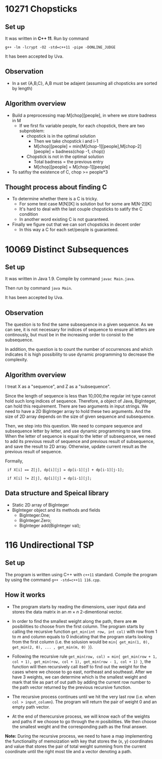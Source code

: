 # 10271 Chopsticks

## Set up

It was written in **C++ 11**. Run by command

``g++ -lm -lcrypt -O2 -std=c++11 -pipe -DONLINE_JUDGE``

It has been accepted by Uva.

## Observation

* In a set {A,B,C}, A,B must be adajent (assuming all chopsticks are sorted by length)

## Algorithm overview



* Build a preprocessing map M\[chop][people], in where we store badness in M
  * If we first fix variable people, for each chopstick, there are two subproblem:
    * chopstick is in the optimal solution
      * Then we take chopstick i and i-1
      * M\[chop][people] = min{M\[chop-1][people],M\[chop-2][people] + badness(chop -1, chop)}
    * Chopstick is not in the optimal solution
      * Total badness = the previous entry
      * M\[chop][people] = M\[chop-1][people]
* To satifsy the existence of C, chop >= people*3

## Thought process about finding C

* To determine whether there is a C is tricky.
  * For some test case M\[N][K] is solution but for some are M\[N-2][K]
  * It's hard to deal with the last couple chopsticks to satify the C condition
  * In another word existing C is not guaranteed.
* Finally we figure out that we can sort chopsticks in decent order
  * In this way a C for each set/people is guaranteed.


# 10069 Distinct Subsequences

## Set up

It was written in Java 1.9. Compile by command
``javac Main.java``.

Then run by command ``java Main``.

It has been accepted by Uva.

## Observation

The question is to find the same subsequence in a given sequence. As we can see, it is not necessary for
indices of sequence to ensure all letters are continously, but must be in the increasing order to
consist to the subsequence.


In addition, the question is to count the number of occurrences and which indicates it is high possibility to
use dynamic programming to decrease the complexity.

## Algorithm overview

I treat X as a "sequence", and Z as a "subsequence".

Since the length of sequence is less than 10,000,the regular int type cannot hold such long indices of
sequence. Therefore, a object of Java, BigInteger, can hold this requirement. There are two arguments in input strings. We need to have a 2D BigInteger array to hold these two arguments. And the size of 2D array depends on the size of given sequence and subsequence.

Then, we step into this question. We need to compare sequence and subsequence letter by letter, and use dynamic programming to save time. When the letter of sequence is equal to the letter of subsequence, we need to add its previous result of sequence and previous result of subsequence, and save the result to 2D array. Otherwise, update current result as the previous result of sequence.

Formally,

`` if X[i] == Z[j], dp[i][j] = dp[i-1][j] + dp[i-1][j-1];``

`` if X[i] != Z[j], dp[i][j] = dp[i-1][j];``


## Data structure and Speical library

* Static 2D array of BigInteger
* BigInteger object and its methods and fields
  * BigInteger.One;
  * BigInteger.Zero;
  * BigInteger	add(BigInteger val);


# 116 Undirectional TSP

## Set up

The program is written using C++ with `c++11` standard. Compile the program by using the command `g++ -std=c++11 116.cpp`.

## How it works

* The program starts by reading the dimensions, user input data and stores the data matrix in an $m \times n$ 2-dimentional vector. 

* In order to find the smallest weight along the path, there are _**m**_ posibilities to choose from the first column. The program starts by calling the recursive function `get_min(int row, int col)` with row from 1 to _m_ and column equals to 0 indicating that the program starts looking from the first column (i.e. the solusion would be `min{ get_min(1, 0), get_min(2, 0), ... , get_min(m, 0) }`).

* Following the recursive rule `get_min(row, col) = min{ get_min(row + 1, col + 1), get_min(row, col + 1), get_min(row - 1, col + 1) }`, the function will then recursively call itself to find out the weight for the cases where we choose to go east, northeast and southeast. After we have 3 weights, we can determine which is the smallest weight and mark that tile as part of out path by adding the current row number to the path vector returned by the previous recursive function. 

* The recursive process continues until we hit the very last row (i.e. when `col > input_column`). The program will return the pair of weight 0 and an empty path vector. 

* At the end of therecursive process, we will know each of the weights and paths if we choose to go through the _m_ posibilities. We then choose the smallest weight and the corresponding path as the final answer.

**Note:** During the recursive process, we need to have a map implementing the functionality of memoization with key that stores the (x, y) coordinates and value that stores the pair of total weight summing from the current coordinate until the right most tile and a vector denoting a path.